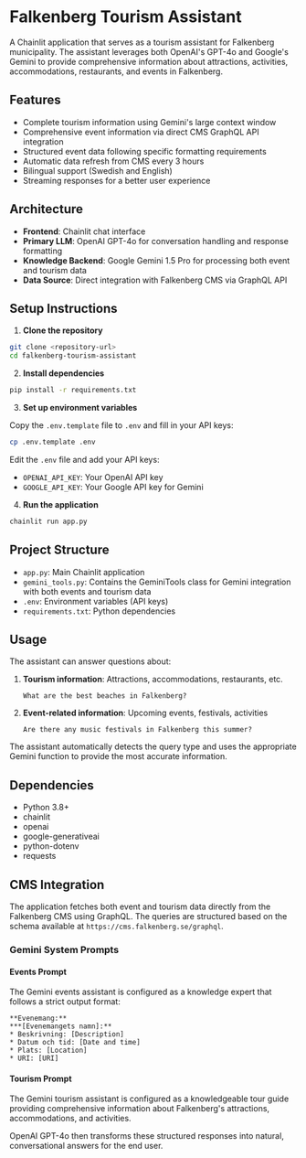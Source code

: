 # Falkenberg Tourism Assistant

A Chainlit application that serves as a tourism assistant for Falkenberg municipality. The assistant leverages both OpenAI's GPT-4o and Google's Gemini to provide comprehensive information about attractions, activities, accommodations, restaurants, and events in Falkenberg.

## Features

- Complete tourism information using Gemini's large context window
- Comprehensive event information via direct CMS GraphQL API integration
- Structured event data following specific formatting requirements
- Automatic data refresh from CMS every 3 hours
- Bilingual support (Swedish and English)
- Streaming responses for a better user experience

## Architecture

- **Frontend**: Chainlit chat interface
- **Primary LLM**: OpenAI GPT-4o for conversation handling and response formatting
- **Knowledge Backend**: Google Gemini 1.5 Pro for processing both event and tourism data
- **Data Source**: Direct integration with Falkenberg CMS via GraphQL API

## Setup Instructions

1. **Clone the repository**

```bash
git clone <repository-url>
cd falkenberg-tourism-assistant
```

2. **Install dependencies**

```bash
pip install -r requirements.txt
```

3. **Set up environment variables**

Copy the `.env.template` file to `.env` and fill in your API keys:

```bash
cp .env.template .env
```

Edit the `.env` file and add your API keys:
- `OPENAI_API_KEY`: Your OpenAI API key
- `GOOGLE_API_KEY`: Your Google API key for Gemini

4. **Run the application**

```bash
chainlit run app.py
```

## Project Structure

- `app.py`: Main Chainlit application
- `gemini_tools.py`: Contains the GeminiTools class for Gemini integration with both events and tourism data
- `.env`: Environment variables (API keys)
- `requirements.txt`: Python dependencies

## Usage

The assistant can answer questions about:

1. **Tourism information**: Attractions, accommodations, restaurants, etc.
   ```
   What are the best beaches in Falkenberg?
   ```

2. **Event-related information**: Upcoming events, festivals, activities
   ```
   Are there any music festivals in Falkenberg this summer?
   ```

The assistant automatically detects the query type and uses the appropriate Gemini function to provide the most accurate information.

## Dependencies

- Python 3.8+
- chainlit
- openai
- google-generativeai
- python-dotenv
- requests

## CMS Integration

The application fetches both event and tourism data directly from the Falkenberg CMS using GraphQL. The queries are structured based on the schema available at `https://cms.falkenberg.se/graphql`.

### Gemini System Prompts

#### Events Prompt
The Gemini events assistant is configured as a knowledge expert that follows a strict output format:

```
**Evenemang:**
***[Evenemangets namn]:**
* Beskrivning: [Description]
* Datum och tid: [Date and time]
* Plats: [Location]
* URI: [URI]
```

#### Tourism Prompt
The Gemini tourism assistant is configured as a knowledgeable tour guide providing comprehensive information about Falkenberg's attractions, accommodations, and activities.

OpenAI GPT-4o then transforms these structured responses into natural, conversational answers for the end user.